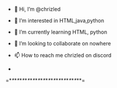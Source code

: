 - 👋 Hi, I’m @chrizled
- 👀 I’m interested in HTML,java,python
- 🌱 I’m currently learning HTML, python
- 💞️ I’m looking to collaborate on nowhere
- 📫 How to reach me chrizled on discord

- 
=$*$*$*$*$*$*$*$*$*$*$*$*$*$*$*$*$*$*$*$*$*$*$*$*$*$*$*$*$*$*$*$*$*$*$*$*$*$*$*$*$*$*$*$*$*$*$*$*$*$*$*$*$*$*=

<!---
chrizled/chrizled is a ✨ special ✨ repository because its `README.md` (this file) appears on your GitHub profile.
You can click the Preview link to take a look at your changes.
--->

